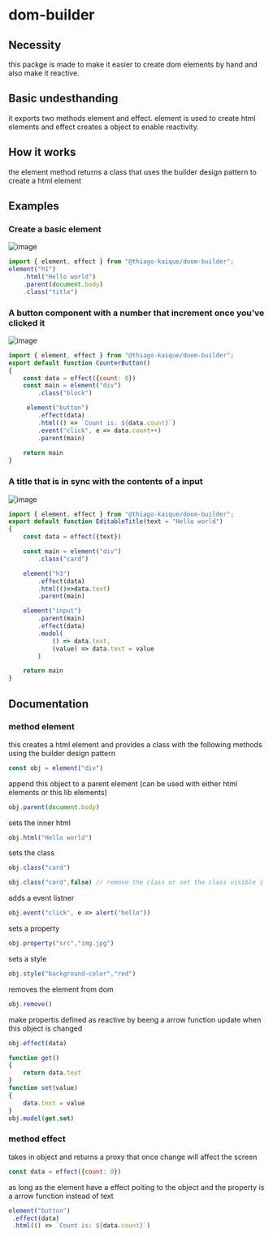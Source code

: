 # dom-builder

## Necessity
this packge is made to make it easier to create dom elements by hand and also make it reactive.

## Basic undesthanding
it exports two methods element and effect.
element is used to create html elements and effect creates a object to enable reactivity.

## How it works

the element method returns a class that uses the builder design pattern to create a html element

## Examples
 
 ### Create a basic element

![image](https://user-images.githubusercontent.com/66787043/201551233-56420343-f21a-492a-9bdf-e04bf64c54cf.png)

```js
import { element, effect } from "@thiago-kaique/doom-builder";
element("h1")
    .html("Hello world")
    .parent(document.body)
    .class("title")
```

### A button component with a number that increment once you've clicked it

![image](https://user-images.githubusercontent.com/66787043/201551278-6213c798-9f1a-421c-89ab-c805866e9211.png)

```js
import { element, effect } from "@thiago-kaique/doom-builder";
export default function CounterButton()
{
    const data = effect({count: 0})
    const main = element("div")
        .class("block")

     element("button")
        .effect(data)
        .html(() => `Count is: ${data.count}`)
        .event("click", e => data.count++)
        .parent(main)
    
    return main
}
```

### A title that is in sync with the contents of a input

![image](https://user-images.githubusercontent.com/66787043/201551381-0963022e-66d9-46d7-a241-7f4a0560b3fb.png)

``` js
import { element, effect } from "@thiago-kaique/doom-builder";
export default function EditableTitle(text = "Hello world")
{
    const data = effect({text})

    const main = element("div")
        .class("card")

    element("h3")
        .effect(data)
        .html(()=>data.text)
        .parent(main)

    element("input")
        .parent(main)
        .effect(data)
        .model( 
            () => data.text, 
            (value) => data.text = value
        )

    return main
}
```
## Documentation
### method element

this creates a html element and provides a class with the following methods using the builder design pattern

```js
const obj = element("div")
```

append this object to a parent element (can be used with either html elements or this lib elements)

```js
obj.parent(document.body)
```

sets the inner html 

```js
obj.html("Hello world")
```

sets the class

```js
obj.class("card")

obj.class("card",false) // remove the class or set the class visible if the function is true
```

adds a event listner

```js
obj.event("click", e => alert("hello"))
```

sets a property

```js
obj.property("src","img.jpg")
```

sets a style

```js
obj.style("background-color","red")
```

removes the element from dom

```js
obj.remove()
```

make propertis defined as reactive by beeng a arrow function update when this object is changed

```js
obj.effect(data)
```

```js
function get()
{
    return data.text
}
function set(value)
{
    data.text = value
}
obj.model(get,set)
```

### method effect

takes in object and returns a proxy that once change will affect the screen

```js
const data = effect({count: 0})
```

as long as the element have a effect poiting to the object and the property is a arrow function instead of text

```js
element("button")
 .effect(data)
 .html(() => `Count is: ${data.count}`)
```



